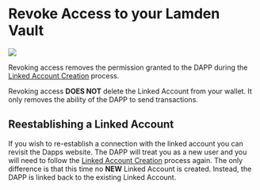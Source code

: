 
# Revoke Access to your Lamden Vault

![](../../img/wallet/gif/1.0.0_account_linked_revoke.gif)

Revoking access removes the permission granted to the DAPP during the <u>[Linked Account Creation](/docs/wallet/accounts_linked_create)</u> process.  

Revoking access **DOES NOT** delete the Linked Account from your wallet. It only removes the ability of the DAPP to send transactions.


## Reestablishing a Linked Account
If you wish to re-establish a connection with the linked account you can revisit the Dapps website. The DAPP will treat you as a new user and you will need to follow the <u>[Linked Account Creation](/docs/wallet/accounts_linked_create)</u> process again. The only difference is that this time no **NEW** Linked Account is created. Instead, the DAPP is linked back to the existing Linked Account.
